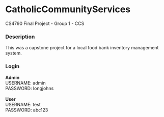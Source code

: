 # CatholicCommunityServices
CS4790 Final Project - Group 1 - CCS

### Description
This was a capstone project for a local food bank inventory management system. 


### Login

**Admin** <br/>
USERNAME: admin <br/>
PASSWORD: longjohns <br/>
<br/>
**User**<br/>
USERNAME: test<br/>
PASSWORD: abc123<br/>

